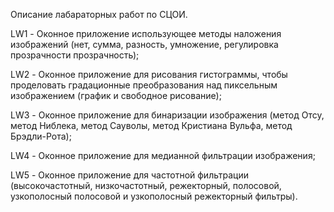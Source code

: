 Описание лабараторных работ по СЦОИ.

LW1 - Оконное приложение использующее методы наложения изображений (нет, сумма, разность, умножение, регулировка прозрачности прозрачность); 

LW2 - Оконное приложение для рисования гистограммы, чтобы проделовать градационные преобразования над пиксельным изображением (график и свободное рисование);

LW3 - Оконное приложение для бинаризации изображения (метод Отсу, метод Ниблека, метод Сауволы, метод Кристиана Вульфа, метод Брэдли-Рота);

LW4 - Оконное приложение для медианной фильтрации изображения;

LW5 - Оконное приложение для частотной фильтрации (высокочастотный, низкочастотный, режекторный, полосовой, узкополосный  полосовой и узкополосный режекторный фильтры). 
